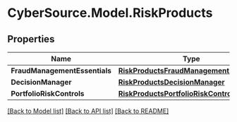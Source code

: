 # CyberSource.Model.RiskProducts
## Properties

Name | Type | Description | Notes
------------ | ------------- | ------------- | -------------
**FraudManagementEssentials** | [**RiskProductsFraudManagementEssentials**](RiskProductsFraudManagementEssentials.md) |  | [optional] 
**DecisionManager** | [**RiskProductsDecisionManager**](RiskProductsDecisionManager.md) |  | [optional] 
**PortfolioRiskControls** | [**RiskProductsPortfolioRiskControls**](RiskProductsPortfolioRiskControls.md) |  | [optional] 

[[Back to Model list]](../README.md#documentation-for-models) [[Back to API list]](../README.md#documentation-for-api-endpoints) [[Back to README]](../README.md)

